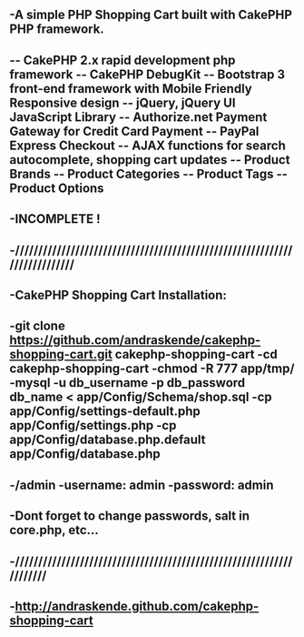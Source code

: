 -A simple PHP Shopping Cart built with CakePHP PHP framework.
-
-- CakePHP 2.x rapid development php framework
-- CakePHP DebugKit
-- Bootstrap 3 front-end framework with Mobile Friendly Responsive design
-- jQuery, jQuery UI JavaScript Library
-- Authorize.net Payment Gateway for Credit Card Payment
-- PayPal Express Checkout
-- AJAX functions for search autocomplete, shopping cart updates
-- Product Brands
-- Product Categories
-- Product Tags
-- Product Options
-
-INCOMPLETE !
-
-//////////////////////////////////////////////////////////////////////////
-
-CakePHP Shopping Cart Installation:
-
-git clone https://github.com/andraskende/cakephp-shopping-cart.git cakephp-shopping-cart
-cd cakephp-shopping-cart
-chmod -R 777 app/tmp/
-mysql -u db_username -p db_password db_name < app/Config/Schema/shop.sql
-cp app/Config/settings-default.php app/Config/settings.php
-cp app/Config/database.php.default app/Config/database.php
-
-/admin
-username: admin
-password: admin
-
-Dont forget to change passwords, salt in core.php, etc...
-
-////////////////////////////////////////////////////////////////////
-
-http://andraskende.github.com/cakephp-shopping-cart
-
